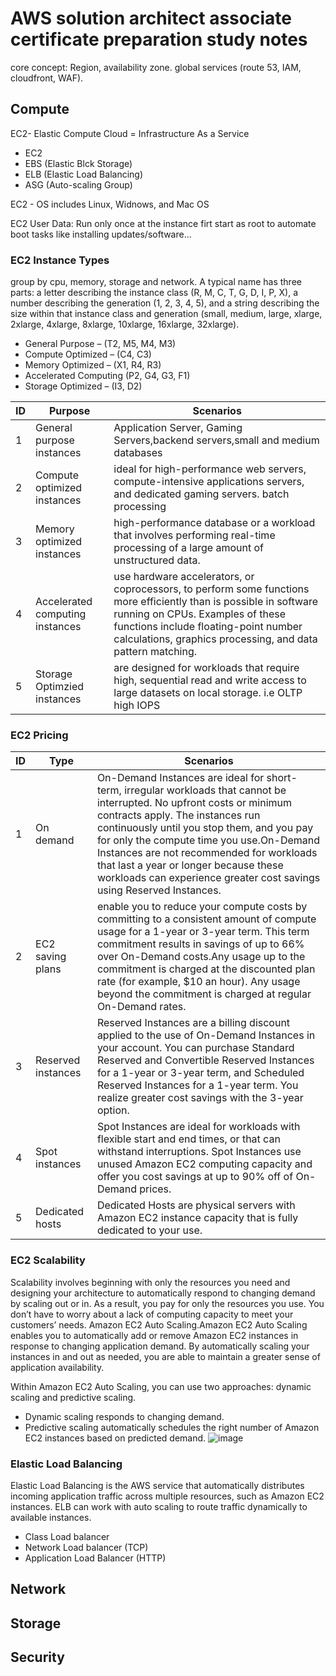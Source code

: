 # AWS solution architect associate certificate preparation study notes

core concept: Region, availability zone. global services (route 53, IAM, cloudfront, WAF).

## Compute

EC2- Elastic Compute Cloud = Infrastructure As a Service
* EC2
* EBS (Elastic Blck Storage)
* ELB (Elastic Load Balancing)
* ASG (Auto-scaling Group)

EC2 - OS includes Linux, Widnows, and Mac OS

EC2 User Data: Run only once at the instance firt start as root to automate boot tasks like installing updates/software...


### EC2 Instance Types
group by cpu, memory, storage and network.
A typical name has three parts: a letter describing the instance class (R, M, C, T, G, D, I, P, X), a number describing the generation (1, 2, 3, 4, 5), and a string describing the size within that instance class and generation (small, medium, large, xlarge, 2xlarge, 4xlarge, 8xlarge, 10xlarge, 16xlarge, 32xlarge).
* General Purpose – (T2, M5, M4, M3)
* Compute Optimized – (C4, C3)
* Memory Optimized – (X1, R4, R3)
* Accelerated Computing (P2, G4, G3, F1)
* Storage Optimized – (I3, D2)

ID|Purpose|Scenarios
------------ | ------------- | ----------
1  | General purpose instances | Application Server, Gaming Servers,backend servers,small and medium databases
2  | Compute optimized instances |  ideal for high-performance web servers, compute-intensive applications servers, and dedicated gaming servers. batch processing
3  | Memory optimized instances |  high-performance database or a workload that involves performing real-time processing of a large amount of unstructured data. 
4 | Accelerated computing instances | use hardware accelerators, or coprocessors, to perform some functions more efficiently than is possible in software running on CPUs. Examples of these functions include floating-point number calculations, graphics processing, and data pattern matching.
5 | Storage Optimzied instances |  are designed for workloads that require high, sequential read and write access to large datasets on local storage. i.e OLTP high IOPS 

### EC2  Pricing
ID|Type|Scenarios
------ | ------- | ----------
1 | On demand | On-Demand Instances are ideal for short-term, irregular workloads that cannot be interrupted. No upfront costs or minimum contracts apply. The instances run continuously until you stop them, and you pay for only the compute time you use.On-Demand Instances are not recommended for workloads that last a year or longer because these workloads can experience greater cost savings using Reserved Instances.
2 | EC2 saving plans |  enable you to reduce your compute costs by committing to a consistent amount of compute usage for a 1-year or 3-year term. This term commitment results in savings of up to 66% over On-Demand costs.Any usage up to the commitment is charged at the discounted plan rate (for example, $10 an hour). Any usage beyond the commitment is charged at regular On-Demand rates.
3 | Reserved instances | Reserved Instances are a billing discount applied to the use of On-Demand Instances in your account. You can purchase Standard Reserved and Convertible Reserved Instances for a 1-year or 3-year term, and Scheduled Reserved Instances for a 1-year term. You realize greater cost savings with the 3-year option.
4 | Spot instances | Spot Instances are ideal for workloads with flexible start and end times, or that can withstand interruptions. Spot Instances use unused Amazon EC2 computing capacity and offer you cost savings at up to 90% off of On-Demand prices.
5 | Dedicated hosts | Dedicated Hosts are physical servers with Amazon EC2 instance capacity that is fully dedicated to your use. 

### EC2 Scalability
Scalability involves beginning with only the resources you need and designing your architecture to automatically respond to changing demand by scaling out or in. As a result, you pay for only the resources you use. You don’t have to worry about a lack of computing capacity to meet your customers’ needs.
Amazon EC2 Auto Scaling.Amazon EC2 Auto Scaling enables you to automatically add or remove Amazon EC2 instances in response to changing application demand. By automatically scaling your instances in and out as needed, you are able to maintain a greater sense of application availability.

Within Amazon EC2 Auto Scaling, you can use two approaches: dynamic scaling and predictive scaling.

* Dynamic scaling responds to changing demand. 
* Predictive scaling automatically schedules the right number of Amazon EC2 instances based on predicted demand.
![image](https://user-images.githubusercontent.com/85909185/129497947-1b7e565e-eccc-4ede-ab1a-01e943290e66.png)

### Elastic Load Balancing
Elastic Load Balancing is the AWS service that automatically distributes incoming application traffic across multiple resources, such as Amazon EC2 instances.
ELB can work with auto scaling to route traffic dynamically to available instances. 
* Class Load balancer
* Network Load balancer (TCP)
* Application Load Balancer (HTTP)

## Network

## Storage

## Security


